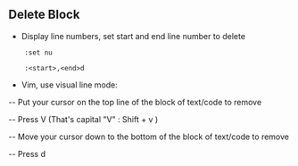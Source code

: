 ## Delete Block

- Display line numbers, set start and end line number to delete

```
    :set nu
    
    :<start>,<end>d
```

- Vim, use visual line mode:

-- Put your cursor on the top line of the block of text/code to remove

-- Press V (That's capital "V" : Shift + v )

-- Move your cursor down to the bottom of the block of text/code to remove

-- Press d    
 
